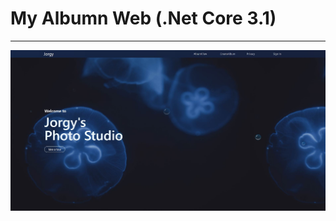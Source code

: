 
# My Albumn Web (.Net Core 3.1)

---
![image](https://github.com/joycloud/AlbumCore/blob/master/001.JPG)
